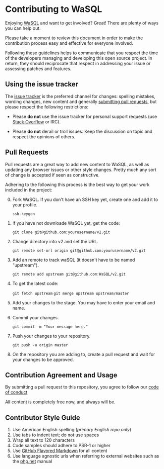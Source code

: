 # Contributing to WaSQL

Enjoying [WaSQL](http://www.wasql.com) and want to get
involved? Great! There are plenty of ways you can help out.

Please take a moment to review this document in order to make the contribution
process easy and effective for everyone involved.

Following these guidelines helps to communicate that you respect the time of
the developers managing and developing this open source project. In return,
they should reciprocate that respect in addressing your issue or assessing
patches and features.


## Using the issue tracker

The [issue tracker](https://github.com/WaSQL/v2/issues) is
the preferred channel for changes: spelling mistakes, wording changes, new
content and generally [submitting pull requests](#pull-requests), but please
respect the following restrictions:

* Please **do not** use the issue tracker for personal support requests (use
  [Stack Overflow](http://stackoverflow.com/questions/tagged/php) or IRC).

* Please **do not** derail or troll issues. Keep the discussion on topic and
  respect the opinions of others.


<a name="pull-requests"></a>
## Pull Requests

Pull requests are a great way to add new content to WaSQL, as well as updating any browser issues or other style changes. 
Pretty much any sort of change is accepted if seen as constructive.

Adhering to the following this process is the best way to get your work included in the project:

0. Fork WaSQL. If you don't have an SSH key yet, create one and add it to your profile.
  
    ```ssh-keygen```

1. If you have not downloade WaSQL yet, get the code:

    ```git clone git@github.com:yourusername/v2.git```

2. Change directory into v2 and set the URL.

    ```git remote set-url origin git@github.com:yourusername/v2.git```

3. Add an remote to track waSQL (it doesn't have to be named "upstream").

    ```git remote add upstream git@github.com:WaSQL/v2.git```

4. To get the latest code:

    ```git fetch upstream```
    ```git merge upstream upstream/master```

5. Add your changes to the stage. You may have to enter your email and name.

6. Commit your changes.

    ```git commit -m "Your message here."```

7. Push your changes to your repository.

    ```git push -u origin master```

8. On the repository you are adding to, create a pull request and wait for your changes to be approved.

## Contribution Agreement and Usage

By submitting a pull request to this repository, you agree to follow our [code of conduct](https://github.com/WaSQL/v2/blob/master/CODE_OF_CONDUCT.md)

All content is completely free now, and always will be.

## Contributor Style Guide

1. Use American English spelling (*primary English repo only*)
2. Use tabs to indent text; do not use spaces
3. Wrap all text to 120 characters
4. Code samples should adhere to PSR-1 or higher
5. Use [GitHub Flavored Markdown](http://github.github.com/github-flavored-markdown/) for all content
6. Use language agnostic urls when referring to external websites such as the [php.net](http://php.net/urlhowto.php) manual
